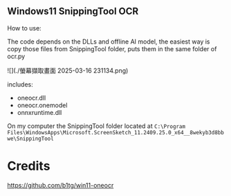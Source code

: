 
## Windows11 SnippingTool OCR

How to use:

The code depends on the DLLs and offline AI model, the easiest 
way is copy those files from SnippingTool folder, puts them in
the same folder of ocr.py

![](./螢幕擷取畫面 2025-03-16 231134.png)

includes: 

- oneocr.dll
- oneocr.onemodel
- onnxruntime.dll

On my computer the SnippingTool folder located at `C:\Program Files\WindowsApps\Microsoft.ScreenSketch_11.2409.25.0_x64__8wekyb3d8bbwe\SnippingTool`

# Credits

https://github.com/b1tg/win11-oneocr
